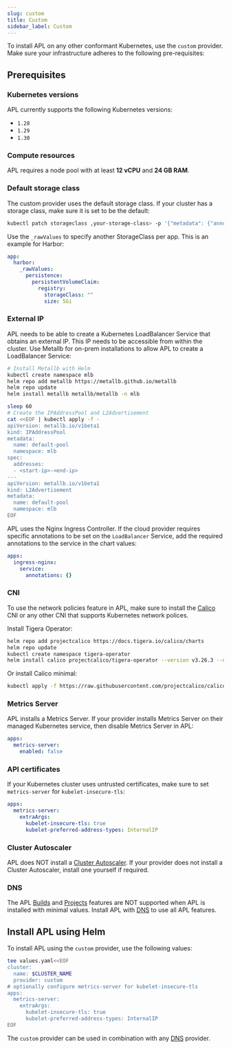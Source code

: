 ```yaml
---
slug: custom
title: Custom
sidebar_label: Custom
---
```


To install APL on any other conformant Kubernetes, use the `custom` provider. Make sure your infrastructure adheres to the following pre-requisites:

## Prerequisites

### Kubernetes versions

APL currently supports the following Kubernetes versions:

- `1.28`
- `1.29`
- `1.30`

### Compute resources

APL requires a node pool with at least **12 vCPU** and **24 GB RAM**.

### Default storage class

The custom provider uses the default storage class. If your cluster has a storage class, make sure it is set to be the default:

```bash
kubectl patch storageclass ,your-storage-class> -p '{"metadata": {"annotations":{"storageclass.kubernetes.io/is-default-class":"true"}}}'
```

Use the `_rawValues` to specify another StorageClass per app. This is an example for Harbor:

```yaml
app:
  harbor:
    _rawValues:
      persistence:
        persistentVolumeClaim:
          registry:
            storageClass: ""
            size: 5Gi
```

### External IP

APL needs to be able to create a Kubernetes LoadBalancer Service that obtains an external IP. This IP needs to be accessible from within the cluster. Use Metallb for on-prem installations to allow APL to create a LoadBalancer Service:

```bash
# Install Metallb with Helm
kubectl create namespace mlb
helm repo add metallb https://metallb.github.io/metallb
helm repo update
helm install metallb metallb/metallb -n mlb

sleep 60
# Create the IPAddressPool and L2Advertisement
cat <<EOF | kubectl apply -f -
apiVersion: metallb.io/v1beta1
kind: IPAddressPool
metadata:
  name: default-pool
  namespace: mlb
spec:
  addresses:
  - <start-ip>-<end-ip>
---
apiVersion: metallb.io/v1beta1
kind: L2Advertisement
metadata:
  name: default-pool
  namespace: mlb
EOF
```

APL uses the Nginx Ingress Controller. If the cloud provider requires specific annotations to be set on the `LoadBalancer` Service, add the required annotations to the service in the chart values:

```yaml
apps:
  ingress-nginx:
    service:
      annotations: {}
```

### CNI

To use the network policies feature in APL, make sure to install the [Calico](https://www.tigera.io/project-calico/) CNI or any other CNI that supports Kubernetes network polices.

Install Tigera Operator:

```bash
helm repo add projectcalico https://docs.tigera.io/calico/charts
helm repo update
kubectl create namespace tigera-operator
helm install calico projectcalico/tigera-operator --version v3.26.3 --namespace tigera-operator
```

Or install Calico minimal:

```bash
kubectl apply -f https://raw.githubusercontent.com/projectcalico/calico/v3.26.3/manifests/calico.yaml
```

### Metrics Server

APL installs a Metrics Server. If your provider installs Metrics Server on their managed Kubernetes service, then disable Metrics Server in APL:

```yaml
apps:
  metrics-server:
    enabled: false
```

### API certificates

If your Kubernetes cluster uses untrusted certificates, make sure to set `metrics-server` for `kubelet-insecure-tls`:

```yaml
apps:
  metrics-server:
    extraArgs:
      kubelet-insecure-tls: true
      kubelet-preferred-address-types: InternalIP
```

### Cluster Autoscaler

APL does NOT install a [Cluster Autoscaler](https://github.com/kubernetes/autoscaler). If your provider does not install a Cluster Autoscaler, install one yourself if required.

### DNS

The APL [Builds](../../for-devs/console/builds.md) and [Projects](../../for-devs/console/projects.md) features are NOT supported when APL is installed with minimal values. Install APL with [DNS](dns.md) to use all APL features.

## Install APL using Helm

To install APL using the `custom` provider, use the following values:

```bash
tee values.yaml<<EOF
cluster:
  name: $CLUSTER_NAME
  provider: custom
# optionally configure metrics-server for kubelet-insecure-tls
apps:
  metrics-server:
    extraArgs:
      kubelet-insecure-tls: true
      kubelet-preferred-address-types: InternalIP
EOF
```

The `custom` provider can be used in combination with any [DNS](dns.md) provider.